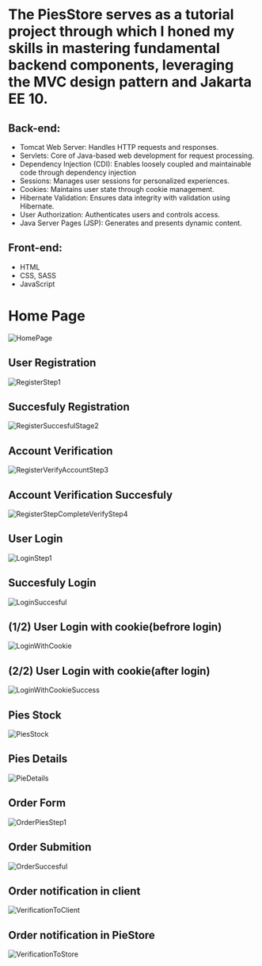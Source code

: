 <h1>The PiesStore serves as a tutorial project through which I honed my skills in mastering fundamental backend components, leveraging the MVC design pattern and Jakarta EE 10.</h1>
<h2>Back-end:</h2>
<ul>
  <li>Tomcat Web Server: Handles HTTP requests and responses.</li>
  <li>Servlets: Core of Java-based web development for request processing.</li>
  <li>Dependency Injection (CDI): Enables loosely coupled and maintainable code through dependency injection</li>
  <li>Sessions: Manages user sessions for personalized experiences.</li>
  <li>Cookies: Maintains user state through cookie management.</li>
  <li>Hibernate Validation: Ensures data integrity with validation using Hibernate.</li>
  <li>User Authorization: Authenticates users and controls access.</li>
  <li>Java Server Pages (JSP): Generates and presents dynamic content.</li>
</ul>
<h2>Front-end:</h2>
<ul>
  <li>HTML</li>
  <li>CSS, SASS</li>
  <li>JavaScript</li>
</ul>
<h1>Home Page</h1>

![HomePage](https://github.com/Nikos-Michelis/PieStore/assets/92666389/1dd4abd2-695d-487c-8f9d-a6762ab6d115)

<h2>User Registration</h2> 

![RegisterStep1](https://github.com/Nikos-Michelis/PieStore/assets/92666389/5a9d3e1e-70d1-4f0f-a65d-2a02dedd94af)

<h2>Succesfuly Registration</h2>

![RegisterSuccesfulStage2](https://github.com/Nikos-Michelis/PieStore/assets/92666389/a93356ba-2adb-4dff-93cf-de9394ce5275)
<h2>Account Verification</h2>

![RegisterVerifyAccountStep3](https://github.com/Nikos-Michelis/PieStore/assets/92666389/2d51f424-2d52-4ed5-872d-a303aeb9e8a4)

<h2>Account Verification Succesfuly</h2>

![RegisterStepCompleteVerifyStep4](https://github.com/Nikos-Michelis/PieStore/assets/92666389/ba666bd7-2d13-4ca9-9f07-6a3d6becff7d)

<h2>User Login</h2>

![LoginStep1](https://github.com/Nikos-Michelis/PieStore/assets/92666389/099cf44e-19d8-4ccc-981e-dec87b898a7e)

<h2>Succesfuly Login</h2>

![LoginSuccesful](https://github.com/Nikos-Michelis/PieStore/assets/92666389/557c9c64-fe38-40ab-9836-f86f342838da)

<h2>(1/2) User Login with cookie(befrore login)</h2>

![LoginWithCookie](https://github.com/Nikos-Michelis/PieStore/assets/92666389/1a198c0a-18f0-4903-a115-d9171a5dd46b)

<h2>(2/2) User Login with cookie(after login)</h2>

![LoginWithCookieSuccess](https://github.com/Nikos-Michelis/PieStore/assets/92666389/525050eb-a0d3-4121-9d4e-118770c9c969)

<h2>Pies Stock</h2>

![PiesStock](https://github.com/Nikos-Michelis/PieStore/assets/92666389/0b7f6c61-821f-4dc3-9363-3fdda769db14)

<h2>Pies Details</h2>

![PieDetails](https://github.com/Nikos-Michelis/PieStore/assets/92666389/04f808c8-4662-4bd7-bffe-91b572d660ea)

<h2>Order Form</h2>

![OrderPiesStep1](https://github.com/Nikos-Michelis/PieStore/assets/92666389/6c67858c-6a42-47a3-9b07-8b708e382577)

<h2>Order Submition</h2>

![OrderSuccesful](https://github.com/Nikos-Michelis/PieStore/assets/92666389/1c7522c9-b642-40e6-b7ff-e81cca63401d)

<h2>Order notification in client</h2>

![VerificationToClient](https://github.com/Nikos-Michelis/PieStore/assets/92666389/d4c92fde-1d3d-4f84-bbe5-56e89ae100b7)

<h2>Order notification in PieStore</h2>

![VerificationToStore](https://github.com/Nikos-Michelis/PieStore/assets/92666389/06a0c720-36d9-49e4-bc96-1083cc77be09)
